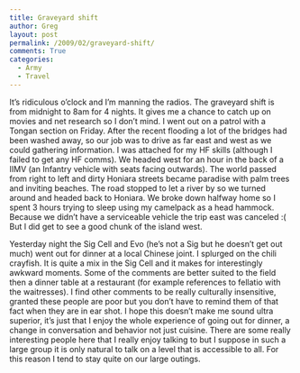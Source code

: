 ```yaml
---
title: Graveyard shift
author: Greg
layout: post
permalink: /2009/02/graveyard-shift/
comments: True
categories:
  - Army
  - Travel
---
```

It&#8217;s ridiculous o&#8217;clock and I&#8217;m manning the radios. The graveyard shift is from midnight to 8am for 4 nights. It gives me a chance to catch up on movies and net research so I don&#8217;t mind. I went out on a patrol with a Tongan section on Friday. After the recent flooding a lot of the bridges had been washed away, so our job was to drive as far east and west as we could gathering information. I was attached for my HF skills (although I failed to get any HF comms). We headed west for an hour in the back of a IIMV (an Infantry vehicle with seats facing outwards). The world passed from right to left and dirty Honiara streets became paradise with palm trees and inviting beaches. The road stopped to let a river by so we turned around and headed back to Honiara. We broke down halfway home so I spent 3 hours trying to sleep using my camelpack as a head hammock. Because we didn&#8217;t have a serviceable vehicle the trip east was canceled :( But I did get to see a good chunk of the island west.

Yesterday night the Sig Cell and Evo (he&#8217;s not a Sig but he doesn&#8217;t get out much) went out for dinner at a local Chinese joint. I splurged on the chili crayfish. It is quite a mix in the Sig Cell and it makes for interestingly awkward moments. Some of the comments are better suited to the field then a dinner table at a restaurant (for example references to fellatio with the waitresses). I find other comments to be really culturally insensitive, granted these people are poor but you don&#8217;t have to remind them of that fact when they are in ear shot. I hope this doesn&#8217;t make me sound ultra superior, it&#8217;s just that I enjoy the whole experience of going out for dinner, a change in conversation and behavior not just cuisine. There are some really interesting people here that I really enjoy talking to but I suppose in such a large group it is only natural to talk on a level that is accessible to all. For this reason I tend to stay quite on our large outings.